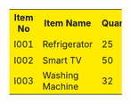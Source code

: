 <!DOCTYPE html>
<html>
<body>
    
<table style="width:40%">
    <colgroup>
        <col span="4" style="background-color: rgb(255, 234, 0)">
      </colgroup>
  <tr>
    <th>Item No</th>
    <th>Item Name</th> 
    <th>Quantity</th>
    <th>Price</th>
  </tr>
  <tr>
    <td>I001</td>
    <td>Refrigerator</td>
    <td>25</td>
    <th>35000</th>
  </tr>
  <tr>
    <td>I002</td>
    <td>Smart TV</td>
    <td>50</td>
    <th>42000</th>
  </tr>
  <tr>
    <td>I003</td>
    <td>Washing Machine</td>
    <td>32</td>
    <th>53000</th>
  </tr>
</table>

</body>
